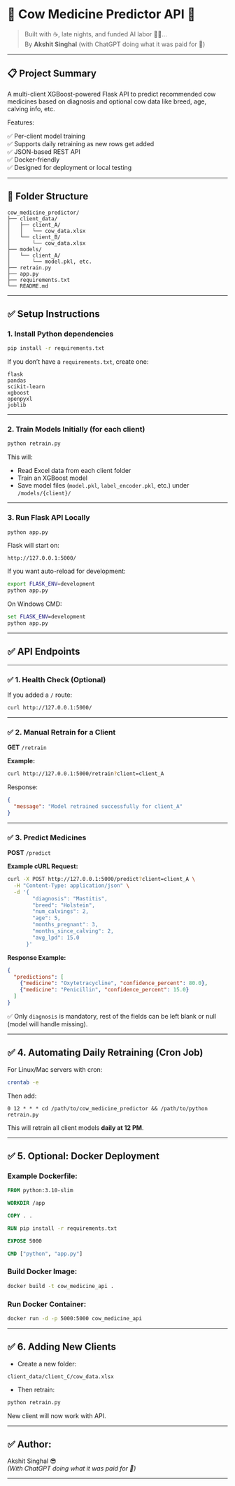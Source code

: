 # 🐄 Cow Medicine Predictor API 🚀

> Built with ☕️, late nights, and funded AI labor 😤🤖...  
> By **Akshit Singhal** (with ChatGPT doing what it was paid for 💸)

---

## 📋 Project Summary

A multi-client XGBoost-powered Flask API to predict recommended cow medicines based on diagnosis and optional cow data like breed, age, calving info, etc.

Features:

✅ Per-client model training  
✅ Supports daily retraining as new rows get added  
✅ JSON-based REST API  
✅ Docker-friendly  
✅ Designed for deployment or local testing  

---

## 📂 Folder Structure

```
cow_medicine_predictor/
├── client_data/
│   ├── client_A/
│   │   └── cow_data.xlsx
│   └── client_B/
│       └── cow_data.xlsx
├── models/
│   └── client_A/
│       └── model.pkl, etc.
├── retrain.py
├── app.py
├── requirements.txt
└── README.md
```

---

## ✅ Setup Instructions

### 1. Install Python dependencies

```bash
pip install -r requirements.txt
```

If you don’t have a `requirements.txt`, create one:

```
flask
pandas
scikit-learn
xgboost
openpyxl
joblib
```

---

### 2. Train Models Initially (for each client)

```bash
python retrain.py
```

This will:

- Read Excel data from each client folder  
- Train an XGBoost model  
- Save model files (`model.pkl`, `label_encoder.pkl`, etc.) under `/models/{client}/`

---

### 3. Run Flask API Locally

```bash
python app.py
```

Flask will start on:

```
http://127.0.0.1:5000/
```

If you want auto-reload for development:

```bash
export FLASK_ENV=development
python app.py
```

On Windows CMD:

```cmd
set FLASK_ENV=development
python app.py
```

---

## ✅ API Endpoints

---

### ✅ 1. Health Check (Optional)

If you added a `/` route:

```bash
curl http://127.0.0.1:5000/
```

---

### ✅ 2. Manual Retrain for a Client

**GET** `/retrain`

**Example:**

```bash
curl http://127.0.0.1:5000/retrain?client=client_A
```

Response:

```json
{
  "message": "Model retrained successfully for client_A"
}
```

---

### ✅ 3. Predict Medicines

**POST** `/predict`

**Example cURL Request:**

```bash
curl -X POST http://127.0.0.1:5000/predict?client=client_A \
  -H "Content-Type: application/json" \
  -d '{
        "diagnosis": "Mastitis",
        "breed": "Holstein",
        "num_calvings": 2,
        "age": 5,
        "months_pregnant": 3,
        "months_since_calving": 2,
        "avg_lpd": 15.0
      }'
```

**Response Example:**

```json
{
  "predictions": [
    {"medicine": "Oxytetracycline", "confidence_percent": 80.0},
    {"medicine": "Penicillin", "confidence_percent": 15.0}
  ]
}
```

✅ Only `diagnosis` is mandatory, rest of the fields can be left blank or null (model will handle missing).

---

## ✅ 4. Automating Daily Retraining (Cron Job)

For Linux/Mac servers with cron:

```bash
crontab -e
```

Then add:

```
0 12 * * * cd /path/to/cow_medicine_predictor && /path/to/python retrain.py
```

This will retrain all client models **daily at 12 PM**.

---

## ✅ 5. Optional: Docker Deployment

### Example Dockerfile:

```dockerfile
FROM python:3.10-slim

WORKDIR /app

COPY . .

RUN pip install -r requirements.txt

EXPOSE 5000

CMD ["python", "app.py"]
```

### Build Docker Image:

```bash
docker build -t cow_medicine_api .
```

### Run Docker Container:

```bash
docker run -d -p 5000:5000 cow_medicine_api
```

---

## ✅ 6. Adding New Clients

- Create a new folder:

```
client_data/client_C/cow_data.xlsx
```

- Then retrain:

```bash
python retrain.py
```

New client will now work with API.

---

## ✅ Author:

Akshit Singhal 😎  
*(With ChatGPT doing what it was paid for 💸)*  

---

